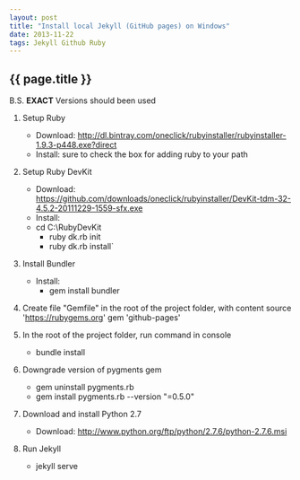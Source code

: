 ```yaml
---
layout: post
title: "Install local Jekyll (GitHub pages) on Windows"
date: 2013-11-22
tags: Jekyll Github Ruby
---
```


## {{ page.title }}

B.S. **EXACT** Versions should been used

1.  Setup Ruby
    - Download: http://dl.bintray.com/oneclick/rubyinstaller/rubyinstaller-1.9.3-p448.exe?direct
    - Install: sure to check the box for adding ruby to your path

2. Setup Ruby DevKit
    - Download: https://github.com/downloads/oneclick/rubyinstaller/DevKit-tdm-32-4.5.2-20111229-1559-sfx.exe
    - Install:
    - cd C:\RubyDevKit
        - ruby dk.rb init
        - ruby dk.rb install`

3. Install Bundler
    - Install:
      - gem install bundler

4. Create file "Gemfile" in the root of the project folder, with content
source 'https://rubygems.org'
gem 'github-pages'

5. In the root of the project folder, run command in console
    - bundle install

6. Downgrade version of pygments gem
    - gem uninstall pygments.rb
    - gem install pygments.rb --version "=0.5.0"

7. Download and install Python 2.7 
    - Download: http://www.python.org/ftp/python/2.7.6/python-2.7.6.msi

8. Run Jekyll
    - jekyll serve